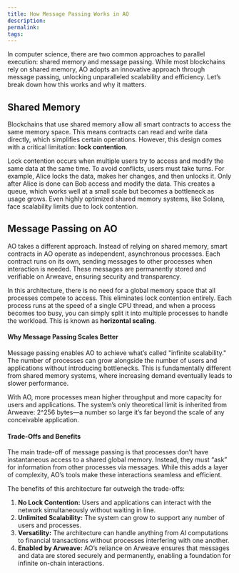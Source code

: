 ```yaml
---
title: How Message Passing Works in AO
description: 
permalink: 
tags:
---
```

In computer science, there are two common approaches to parallel execution: shared memory and message passing. While most blockchains rely on shared memory, AO adopts an innovative approach through message passing, unlocking unparalleled scalability and efficiency. Let’s break down how this works and why it matters.

## Shared Memory

Blockchains that use shared memory allow all smart contracts to access the same memory space. This means contracts can read and write data directly, which simplifies certain operations. However, this design comes with a critical limitation: **lock contention**.

Lock contention occurs when multiple users try to access and modify the same data at the same time. To avoid conflicts, users must take turns. For example, Alice locks the data, makes her changes, and then unlocks it. Only after Alice is done can Bob access and modify the data. This creates a queue, which works well at a small scale but becomes a bottleneck as usage grows. Even highly optimized shared memory systems, like Solana, face scalability limits due to lock contention.

## Message Passing on AO

AO takes a different approach. Instead of relying on shared memory, smart contracts in AO operate as independent, asynchronous processes. Each contract runs on its own, sending messages to other processes when interaction is needed. These messages are permanently stored and verifiable on Arweave, ensuring security and transparency.

In this architecture, there is no need for a global memory space that all processes compete to access. This eliminates lock contention entirely. Each process runs at the speed of a single CPU thread, and when a process becomes too busy, you can simply split it into multiple processes to handle the workload. This is known as **horizontal scaling**.

#### Why Message Passing Scales Better

Message passing enables AO to achieve what’s called "infinite scalability." The number of processes can grow alongside the number of users and applications without introducing bottlenecks. This is fundamentally different from shared memory systems, where increasing demand eventually leads to slower performance.

With AO, more processes mean higher throughput and more capacity for users and applications. The system’s only theoretical limit is inherited from Arweave: 2^256 bytes—a number so large it’s far beyond the scale of any conceivable application.

#### Trade-Offs and Benefits

The main trade-off of message passing is that processes don’t have instantaneous access to a shared global memory. Instead, they must “ask” for information from other processes via messages. While this adds a layer of complexity, AO’s tools make these interactions seamless and efficient.

The benefits of this architecture far outweigh the trade-offs:

1. **No Lock Contention:** Users and applications can interact with the network simultaneously without waiting in line.
2. **Unlimited Scalability:** The system can grow to support any number of users and processes.
3. **Versatility:** The architecture can handle anything from AI computations to financial transactions without processes interfering with one another.
4. **Enabled by Arweave:** AO’s reliance on Arweave ensures that messages and data are stored securely and permanently, enabling a foundation for infinite on-chain interactions.
